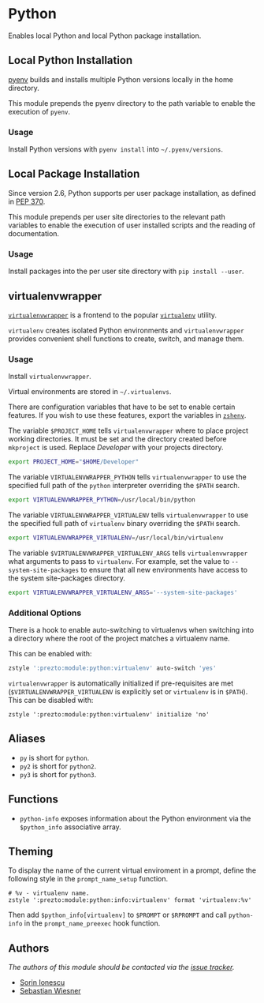 Python
======

Enables local Python and local Python package installation.

Local Python Installation
-------------------------

[pyenv][4] builds and installs multiple Python versions locally in the home
directory.

This module prepends the pyenv directory to the path variable to enable the
execution of `pyenv`.

### Usage

Install Python versions with `pyenv install` into `~/.pyenv/versions`.

Local Package Installation
--------------------------

Since version 2.6, Python supports per user package installation, as defined in
[PEP 370][1].

This module prepends per user site directories to the relevant path variables
to enable the execution of user installed scripts and the reading of
documentation.

### Usage

Install packages into the per user site directory with `pip install --user`.

virtualenvwrapper
-----------------

[`virtualenvwrapper`][2] is a frontend to the popular [`virtualenv`][3] utility.

`virtualenv` creates isolated Python environments and `virtualenvwrapper` provides
convenient shell functions to create, switch, and manage them.

### Usage

Install `virtualenvwrapper`.

Virtual environments are stored in `~/.virtualenvs`.

There are configuration variables that have to be set to enable certain features.
If you wish to use these features, export the variables in [`zshenv`][6].

The variable `$PROJECT_HOME` tells `virtualenvwrapper` where to place project
working directories. It must be set and the directory created before `mkproject`
is used. Replace *Developer* with your projects directory.

```sh
export PROJECT_HOME="$HOME/Developer"
```

The variable `VIRTUALENVWRAPPER_PYTHON` tells `virtualenvwrapper` to use the
specified full path of the `python` interpreter overriding the `$PATH` search.

```sh
export VIRTUALENVWRAPPER_PYTHON=/usr/local/bin/python
```

The variable `VIRTUALENVWRAPPER_VIRTUALENV` tells `virtualenvwrapper` to use the
specified full path of `virtualenv` binary overriding the `$PATH` search.

```sh
export VIRTUALENVWRAPPER_VIRTUALENV=/usr/local/bin/virtualenv
```

The variable `$VIRTUALENVWRAPPER_VIRTUALENV_ARGS` tells `virtualenvwrapper` what
arguments to pass to `virtualenv`. For example, set the value to
`--system-site-packages` to ensure that all new environments have access to the
system site-packages directory.

```sh
export VIRTUALENVWRAPPER_VIRTUALENV_ARGS='--system-site-packages'
```

### Additional Options

There is a hook to enable auto-switching to virtualenvs when switching into a
directory where the root of the project matches a virtualenv name.

This can be enabled with:

```sh
zstyle ':prezto:module:python:virtualenv' auto-switch 'yes'
```

`virtualenvwrapper` is automatically initialized if pre-requisites are met
(`$VIRTUALENVWRAPPER_VIRTUALENV` is explicitly set or `virtualenv` is in
`$PATH`). This can be disabled with:

```
zstyle ':prezto:module:python:virtualenv' initialize 'no'
```

Aliases
-------

  - `py` is short for `python`.
  - `py2` is short for `python2`.
  - `py3` is short for `python3`.

Functions
---------

  - `python-info` exposes information about the Python environment via the
    `$python_info` associative array.

Theming
-------

To display the name of the current virtual enviroment in a prompt, define the
following style in the `prompt_name_setup` function.

    # %v - virtualenv name.
    zstyle ':prezto:module:python:info:virtualenv' format 'virtualenv:%v'

Then add `$python_info[virtualenv]` to `$PROMPT` or `$RPROMPT` and call
`python-info` in the `prompt_name_preexec` hook function.

Authors
-------

*The authors of this module should be contacted via the [issue tracker][5].*

  - [Sorin Ionescu](https://github.com/sorin-ionescu)
  - [Sebastian Wiesner](https://github.com/lunaryorn)

[1]: http://www.python.org/dev/peps/pep-0370/
[2]: http://www.doughellmann.com/projects/virtualenvwrapper/
[3]: http://pypi.python.org/pypi/virtualenv
[4]: https://github.com/yyuu/pyenv
[5]: https://github.com/sorin-ionescu/prezto/issues
[6]: https://github.com/sorin-ionescu/prezto/blob/master/runcoms/zshenv
